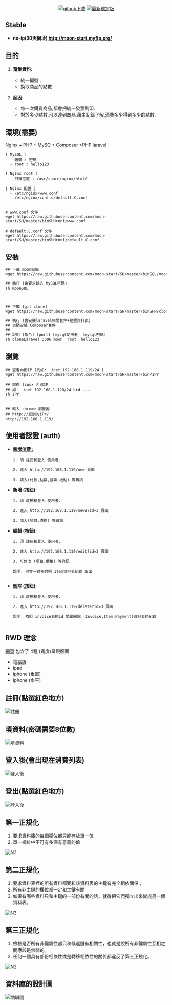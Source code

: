 <!-- <p align="center"><img src="https://res.cloudinary.com/dtfbvvkyp/image/upload/v1566331377/laravel-logolockup-cmyk-red.svg" width="400"></p> -->

<!-- <p align="center">
<a href="#">
  <img src="https://travis-ci.org/laravel/framework.svg" alt="建立狀態"></a>
<a href="https://github.com/moon-start/laravel/archive/master.zip">
  <img src="https://poser.pugx.org/laravel/framework/d/total.svg" alt="github下載"></a>
<a href="http://moon-start.myftp.org/">
  <img src="https://poser.pugx.org/laravel/framework/v/stable.svg" alt="最新穩定版"></a>
<a href="#">
  <img src="https://poser.pugx.org/laravel/framework/license.svg" alt="執照"></a>
</p> -->

<p align="center">
<a href="https://github.com/moon-start/laravel/archive/master.zip">
  <img src="https://poser.pugx.org/laravel/framework/d/total.svg" alt="github下載"></a>
<a href="http://moon-start.myftp.org/">
  <img src="https://poser.pugx.org/laravel/framework/v/stable.svg" alt="最新穩定版"></a>
</p>

## Stable
+ **no-ip(30天網址) http://moon-start.myftp.org/**

## 目的
<!-- <table><tr><td bgcolor=orange>背景色是：orange</td></tr></table> -->
<!-- <table><tr><td bgcolor=orange> -->
1. **蒐集資料:**
   - 統一編號 .
   - 換取商品的點數 .

2. **起因:**
   - 每一次購買商品,都會把統一發票列印.
   - 對於多少點數,可以達到商品.藉由紀錄了解,消費多少得到多少的點數. 
<!-- </td></tr></table> -->


## 環境(需要)

Nginx + PHP + MySQ + Composer +PHP laravel

```
[ MySQL ]
  - 帳號 : 密碼 
  - root : hello123

[ Nginx root ]
  - 目錄位置 : /usr/share/nginx/html/

[ Nginx 配置 ]
  - /etc/nginx/www.conf
  - /etc/nginx/conf.d/default.C.conf
  

```
```
# www.conf 文件
wget https://raw.githubusercontent.com/moon-start/SH/master/binSHHconf/www.conf

# default.C.conf 文件
wget https://raw.githubusercontent.com/moon-start/SH/master/binSHHconf/default.C.conf
```




## 安裝 
```html
## 下載 moon紀錄
wget https://raw.githubusercontent.com/moon-start/SH/master/binSQL/moonSQL

## 執行 (會要求輸入 MySQL密碼)
sh moonSQL



## 下載 (git clone)
wget https://raw.githubusercontent.com/moon-start/SH/master/binSHH/cloneLaravel

## 執行 (會安裝laravel相關套件+建置資料表)
## 自動安裝 Composer套件
##
## 說明 [指令] [port] [mysql使用者] [mysql密碼]
sh cloneLaravel 3306 moon  root  hello123

```

## 瀏覽
```
## 查看內部IP (列如:  inet 192.168.1.119/24 )
wget https://raw.githubusercontent.com/moon-start/SH/master/bin/IPr

## 取得 linux 內部IP
## 如:  inet 192.168.1.120/24 brd ....
sh IPr


## 輸入 chrome 瀏覽器
## http://查到的IPr/
http://192.168.1.119/
```



<!-- ## 使用者認證 (auth)
- **[新增消費 :](https://raw.githubusercontent.com/moon-start/laravel/master/moon/新增消費.jpeg)**  -->

## 使用者認證 (auth)
- **[新增消費 :](https://github.com/moon-start/laravel/blob/master/moon/新增消費.md)**
  ``` 
  1. 須 註冊和登入 使用者.
  
  2. 進入 http://192.168.1.119/new 頁面
  
  3. 填入(付款,點數,發票,地點) 等資訊
  ```
- **新增 (按鈕):**
  ```
  1. 須 註冊和登入 使用者.
  
  2. 進入 http://192.168.1.119/newB?id=3 頁面
  
  3. 填入(項目,價格) 等資訊
  ```

- **編輯 (按鈕):**
  ```
  1. 須 註冊和登入 使用者.
  
  2. 進入 http://192.168.1.119/edit?id=3 頁面
  
  3. 可修改 (項目,價格) 等資訊

  說明: 他會一對多的把 Item資料表紀錄 取出 


- **刪除 (按鈕):**
  ```
  1. 須 註冊和登入 使用者.
  
  2. 進入 http://192.168.1.119/delete?id=3 頁面
  
  說明: 依照 invoice表的id 關聯刪除 (Invoice,Item,Payment)資料表的紀錄
    

## RWD 理念

[網頁](http://moon-start.myftp.org/QB) 包含了 4種 (寬度)呈現版面

- 電腦版
- ipad
- iphone (垂直)
- iphone (水平)

## 註冊(點選紅色地方)
![註冊](
https://raw.githubusercontent.com/moon-start/laravel/master/moon/註冊.jpg)

## 填資料(密碼需要8位數)
![填資料](
https://raw.githubusercontent.com/moon-start/laravel/master/moon/填資料.jpg)

## 登入後(會出現在消費列表)
![登入後](
https://raw.githubusercontent.com/moon-start/laravel/master/moon/登入後.jpg)

## 登出(點選紅色地方)
![登入後](
https://raw.githubusercontent.com/moon-start/laravel/master/moon/登出.jpg)



  
## 第一正規化
  1. 要求資料庫的每個欄位都只能存放單一值
  2. 單一欄位中不可有多個有意義的值


<!-- <p align="center"><img src="https://imgur.com/x6XHj9f.png" width="800"></p> -->
![N3](
https://raw.githubusercontent.com/moon-start/laravel/master/moon/N1.PNG)


## 第二正規化
  1. 要求資料表裡的所有資料都要和該資料表的主鍵有完全相依關係；
  2. 所有非主鍵的欄位都一定和主鍵有關
  3. 如果有哪些資料只和主鍵的一部份有關的話，就得把它們獨立出來變成另一個資料表。


<!-- <p align="center"><img src="https://imgur.com/9Qt0Evx.png" width="800"></p> -->
![N3](
https://raw.githubusercontent.com/moon-start/laravel/master/moon/N2.PNG)


## 第三正規化
  1. 檢驗是否所有非鍵屬性都只和候選鍵有相關性，也就是說所有非鍵屬性互相之間應該是無關的。
  2. 任何一個具有部份相依性或是轉移相依性的關係都違反了第三正規化。



<!-- <p align="center"><img src="https://imgur.com/bPuwBdG.png" width="800"></p> -->

<!-- <p align="center"><img src="https://raw.githubusercontent.com/moon-start/laravel/master/moon/N3.PNG" width="800"></p> -->


![N3](
https://raw.githubusercontent.com/moon-start/laravel/master/moon/N3.PNG)

## 資料庫的設計圖

![關聯圖](
https://raw.githubusercontent.com/moon-start/laravel/master/moon/關聯圖.PNG)
